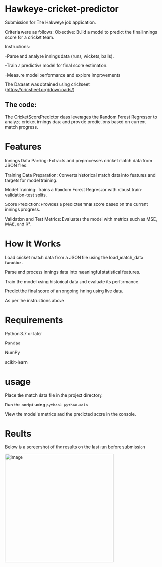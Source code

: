 # Hawkeye-cricket-predictor

Submission for The Hakweye job application. 

Criteria were as follows: 
Objective: Build a model to predict the final innings score for a cricket team.

Instructions:

-Parse and analyse innings data (runs, wickets, balls).

-Train a predictive model for final score estimation.

-Measure model performance and explore improvements.

The Dataset was obtained using crichseet (https://cricsheet.org/downloads/)

## The code:
The CricketScorePredictor class leverages the Random Forest Regressor to analyze cricket innings data and provide predictions based on current match progress.

# Features

Innings Data Parsing: Extracts and preprocesses cricket match data from JSON files.

Training Data Preparation: Converts historical match data into features and targets for model training.

Model Training: Trains a Random Forest Regressor with robust train-validation-test splits.

Score Prediction: Provides a predicted final score based on the current innings progress.

Validation and Test Metrics: Evaluates the model with metrics such as MSE, MAE, and R².

# How It Works

Load cricket match data from a JSON file using the load_match_data function.

Parse and process innings data into meaningful statistical features.

Train the model using historical data and evaluate its performance.

Predict the final score of an ongoing inning using live data.

As per the instructions above

# Requirements
Python 3.7 or later

Pandas

NumPy

scikit-learn

# usage

Place the match data file in the project directory.

Run the script using `python3 python.main`

View the model's metrics and the predicted score in the console.

# Reults
Below is a screenshot of the results on the last run before submission

<img width="355" alt="image" src="https://github.com/user-attachments/assets/beff60da-9b4c-4ef2-b4f0-87d43d08dd51">



